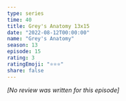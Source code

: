 ```yaml
---
type: series
time: 40
title: Grey's Anatomy 13x15
date: "2022-08-12T00:00:00"
name: "Grey's Anatomy"
season: 13
episode: 15
rating: 3
ratingEmoji: "⭐️⭐️⭐️"
share: false
---
```


*[No review was written for this episode]*